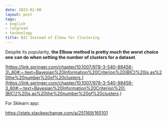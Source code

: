 ```yaml
---
date: 2023-02-08
layout: post
tags:
- english
- longread
- technology
title: BIC Instead of Elbow for Clustering
---
```


Despite its popularity, **the Elbow method is pretty much the worst choice one can do when setting the number of clusters for a dataset**. 

[https://link.springer.com/chapter/10.1007/978-3-540-88458-3\_60#:~:text=Bayesian%20Information%20Criterion%20(BIC)%20is,as%20the%20number%20of%20clusters.](https://link.springer.com/chapter/10.1007/978-3-540-88458-3_60#:~:text=Bayesian%20Information%20Criterion%20\(BIC\)%20is,as%20the%20number%20of%20clusters.)

For Sklearn app:

https://stats.stackexchange.com/a/251169/165101
